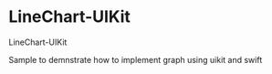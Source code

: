 # LineChart-UIKit
LineChart-UIKit

Sample to demnstrate how to implement graph using uikit and swift
